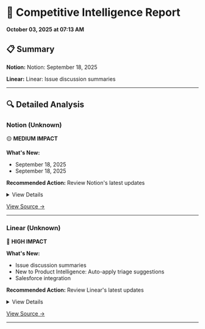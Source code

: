 # 🎯 Competitive Intelligence Report

**October 03, 2025 at 07:13 AM**

## 📋 Summary

**Notion:** Notion: September 18, 2025

**Linear:** Linear: Issue discussion summaries

---

## 🔍 Detailed Analysis

### Notion (Unknown)

🟡 **MEDIUM IMPACT**

**What's New:**
- September 18, 2025
- September 18, 2025

**Recommended Action:** Review Notion's latest updates

<details>
<summary>View Details</summary>

**September 18, 2025**
*September 18, 2025*

Notion 3.0 is here! We’ve rebuilt Notion AI from the ground up as Agents. Now, anything you can do in Notion, your Agent can do for you. It’s the most advanced knowledge work agent in the world. It’s capable of over 20 minutes of multi‑step actions with a state‑of‑the‑art memory system (using Notion...

**September 18, 2025**
*September 18, 2025*

Notion 3.0 is here! We’ve rebuilt Notion AI from the ground up as Agents. Now, anything you can do in Notion, your Agent can do for you. It’s the most advanced knowledge work agent in the world. It’s capable of over 20 minutes of multi‑step actions with a state‑of‑the‑art memory system (using Notion...

</details>

[View Source →](https://www.notion.so/releases)

---

### Linear (Unknown)

🔴 **HIGH IMPACT**

**What's New:**
- Issue discussion summaries
- New to Product Intelligence: Auto-apply triage suggestions
- Salesforce integration

**Recommended Action:** Review Linear's latest updates

<details>
<summary>View Details</summary>

**Issue discussion summaries**

Discussion summaries now appear on issues with substantial activity. Read these summaries to understand what's happened in an issue without reading every comment. Summaries capture decisions, blockers, debates and their resolutions, and key people involved. When new comments are posted, summaries au...

**New to Product Intelligence: Auto-apply triage suggestions**

Let Product Intelligence take the first pass at triage and automatically apply suggestions to issues. Set up rules to automatically accept suggestions for individual issue properties, or only for specific values. For example, you can configure triage suggestions to always apply the suggested team an...

**Salesforce integration**

Linear'sSalesforce integrationconnects customer cases and account data from your CRM with product work in Linear. Escalate customer cases to the product team by creating Linear issues or linking existing ones — directly from Salesforce. Customer-facing teams can submit feature requests, share produc...

</details>

[View Source →](https://linear.app/changelog)

---

